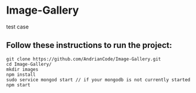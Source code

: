 # Image-Gallery
test case

## Follow these instructions to run the project:
```
git clone https://github.com/AndrianCode/Image-Gallery.git
cd Image-Gallery/
mkdir images
npm install
sudo service mongod start // if your mongodb is not currently started
npm start
```
